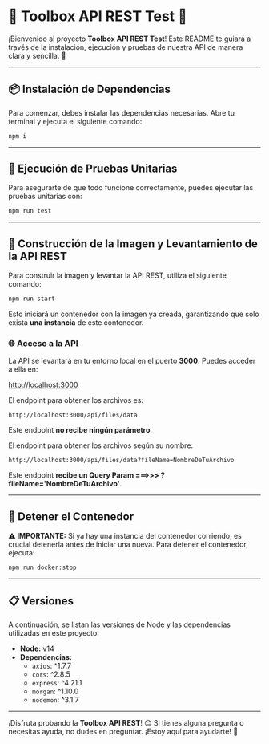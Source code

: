 # 🌟 Toolbox API REST Test 🌟

¡Bienvenido al proyecto **Toolbox API REST Test**! Este README te guiará a través de la instalación, ejecución y pruebas de nuestra API de manera clara y sencilla. 🚀

---

## 📦 Instalación de Dependencias

Para comenzar, debes instalar las dependencias necesarias. Abre tu terminal y ejecuta el siguiente comando:

```bash
npm i
```

---

## 🧪 Ejecución de Pruebas Unitarias

Para asegurarte de que todo funcione correctamente, puedes ejecutar las pruebas unitarias con:

```bash
npm run test
```

---

## 🚀 Construcción de la Imagen y Levantamiento de la API REST

Para construir la imagen y levantar la API REST, utiliza el siguiente comando:

```bash
npm run start
```

Esto iniciará un contenedor con la imagen ya creada, garantizando que solo exista **una instancia** de este contenedor.

### 🌐 Acceso a la API

La API se levantará en tu entorno local en el puerto **3000**. Puedes acceder a ella en:

[http://localhost:3000](http://localhost:3000)

El endpoint para obtener los archivos es:

```
http://localhost:3000/api/files/data
```

Este endpoint **no recibe ningún parámetro**.


El endpoint para obtener los archivos según su nombre:

```
http://localhost:3000/api/files/data?fileName=NombreDeTuArchivo
```

Este endpoint **recibe un Query Param ===>>> ?fileName='NombreDeTuArchivo'**.

---

## 🛑 Detener el Contenedor

**⚠️ IMPORTANTE:** Si ya hay una instancia del contenedor corriendo, es crucial detenerla antes de iniciar una nueva. Para detener el contenedor, ejecuta:

```bash
npm run docker:stop
```

---

## 📋 Versiones

A continuación, se listan las versiones de Node y las dependencias utilizadas en este proyecto:

- **Node:** v14
- **Dependencias:**
  - `axios`: ^1.7.7
  - `cors`: ^2.8.5
  - `express`: ^4.21.1
  - `morgan`: ^1.10.0
  - `nodemon`: ^3.1.7

---

¡Disfruta probando la **Toolbox API REST**! 😊 Si tienes alguna pregunta o necesitas ayuda, no dudes en preguntar. ¡Estoy aquí para ayudarte! 💬